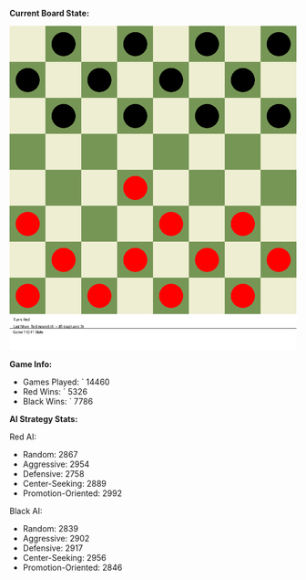 
**Current Board State:**  
<!-- START_GIF -->
![Checkers Game](./checkers_game.gif)
<!-- END_GIF -->

**Game Info:**  
- Games Played: `<!-- GAMES_PLAYED --> 14460
- Red Wins: `<!-- RED_WINS --> 5326
- Black Wins: `<!-- BLACK_WINS --> 7786

<!-- AI_STATS -->
**AI Strategy Stats:**

Red AI:
- Random: 2867
- Aggressive: 2954
- Defensive: 2758
- Center-Seeking: 2889
- Promotion-Oriented: 2992

Black AI:
- Random: 2839
- Aggressive: 2902
- Defensive: 2917
- Center-Seeking: 2956
- Promotion-Oriented: 2846
